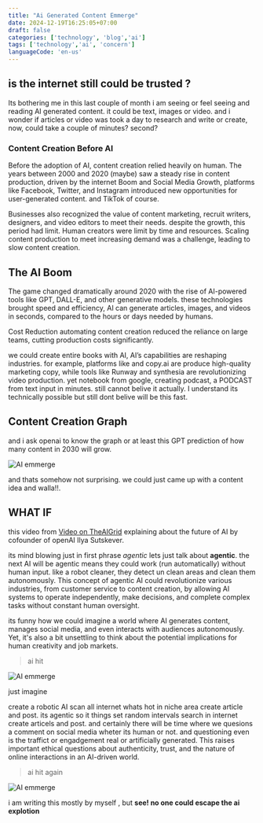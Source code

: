 ```yaml
---
title: "Ai Generated Content Emmerge"
date: 2024-12-19T16:25:05+07:00
draft: false
categories: ['technology', 'blog','ai']
tags: ['technology','ai', 'concern']
languageCode: 'en-us'
---
```


## is the internet still could be trusted ?

Its bothering me in this last couple of month i am seeing or feel seeing and reading AI generated content. it could be text, images or video.
and i wonder if articles or video was took a day to research and write or create, now, could take a couple of minutes? second?

### Content Creation Before AI

Before the adoption of AI, content creation relied heavily on human. The years between 2000 and 2020 (maybe) saw a steady rise in content production, driven by the internet Boom 
and Social Media Growth, platforms like Facebook, Twitter, and Instagram introduced new opportunities for user-generated content. and TikTok of course.

Businesses also recognized the value of content marketing, recruit writers, designers, and video editors to meet their needs.
despite the growth, this period had limit. Human creators were limit by time and resources. Scaling content production to meet increasing demand was a challenge, leading to slow content creation.

## The AI Boom

The game changed dramatically around 2020 with the rise of AI-powered tools like GPT, DALL-E, and other generative models. these technologies brought 
speed and efficiency, AI can generate articles, images, and videos in seconds, compared to the hours or days needed by humans.

Cost Reduction automating content creation reduced the reliance on large teams, cutting production costs significantly.

we could create entire books with AI, AI’s capabilities are reshaping industries. for example, platforms like and copy.ai are produce high-quality marketing copy, while tools like Runway and synthesia are revolutionizing video production. yet notebook from google, creating podcast, a PODCAST from text input in minutes. still cannot belive it actually. I understand its technically possible but still dont belive will be this fast.

## Content Creation Graph

and i ask openai to know the graph or at least this GPT prediction of how many content in 2030 will grow.

![AI emmerge](/img/ai-generated-content.png)

and thats somehow not surprising. we could just came up with a content idea and walla!!.

## WHAT IF

this video from [Video on TheAIGrid](https://www.youtube.com/watch?v=8KL47xLD-yg) explaining about the future of AI by cofounder of openAI Ilya Sutskever.

its mind blowing just in first phrase *agentic* lets just talk about **agentic**. the next AI will be agentic means they could work (run automatically) without human input. like a robot cleaner, they detect un clean areas and clean them autonomously. This concept of agentic AI could revolutionize various industries, from customer service to content creation, by allowing AI systems to operate independently, make decisions, and complete complex tasks without constant human oversight.

its funny how we could imagine a world where AI generates content, manages social media, and even interacts with audiences autonomously. Yet, it's also a bit unsettling to think about the potential implications for human creativity and job markets.

> ai hit

![AI emmerge](/img/ai-generated-content-2.png)

just imagine

create a robotic AI scan all internet whats hot in niche area create article and post. its agentic so it things set random intervals search in internet create articels and post. 
and certainly there will be time where we quesions a comment on social media wheter its human or not.
and questioning even is the traffict or engadgement real or artificially generated. This raises important ethical questions about authenticity, trust, and the nature of online interactions in an AI-driven world.

> ai hit again

![AI emmerge](/img/ai-generated-content-3.png)

i am writing this mostly by myself , but
**see! no one could escape the ai explotion**






